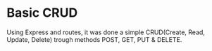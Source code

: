 # Basic CRUD
  
Using Express and routes, it was done a simple CRUD(Create, Read, Update, Delete) trough methods POST, GET, PUT & DELETE. 
